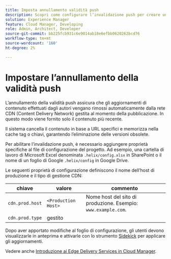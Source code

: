 ```yaml
---
title: Imposta annullamento validità push
description: Scopri come configurare l’invalidazione push per creare una tua CDN di produzione.
solution: Experience Manager
feature: Cloud Manager, Developing
role: Admin, Architect, Developer
source-git-commit: bb225fcb931c6e9014ab18e6efbb0620262bcd76
workflow-type: tm+mt
source-wordcount: '160'
ht-degree: 2%

---
```


# Impostare l’annullamento della validità push

L’annullamento della validità push assicura che gli aggiornamenti di contenuto effettuati dagli autori vengano rimossi automaticamente dalla rete CDN (Content Delivery Network) gestita al momento della pubblicazione. In questo modo viene fornito solo il contenuto più recente.

Il sistema cancella il contenuto in base a URL specifici e memorizza nella cache tag o chiavi, garantendo l’eliminazione delle versioni obsolete.

Per abilitare l’invalidazione push, è necessario aggiungere proprietà specifiche al file di configurazione del progetto. Ad esempio, una cartella di lavoro di Microsoft Excel denominata `.helix/config.xlsx` in SharePoint o il nome di un foglio di Google `.helix/config` in Google Drive.

Le seguenti proprietà di configurazione definiscono il nome dell’host di produzione e il tipo di gestione CDN:

| chiave | valore | commento |
| --- | --- | --- |
| `cdn.prod.host` | `<Production Host>` | Nome host del sito di produzione. Esempio: `www.example.com`. |
| `cdn.prod.type` | gestito |   |

Dopo aver apportato modifiche al foglio di configurazione, gli utenti devono visualizzarle in anteprima e attivarle con lo strumento [Sidekick](/help/edge/docs/sidekick.md) per applicare gli aggiornamenti.

Vedere anche [Introduzione ai Edge Delivery Services in Cloud Manager](/help/implementing/cloud-manager/edge-delivery/introduction-to-edge-delivery-services.md#ed-todo-list).

